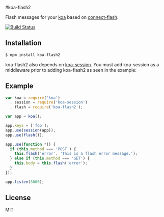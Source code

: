 #koa-flash2

Flash messages for your [koa](https://github.com/koajs/koa) based on [connect-flash](https://github.com/jaredhanson/connect-flash).

[![Build Status](https://travis-ci.org/d-band/koa-flash2.svg?branch=master)](https://travis-ci.org/d-band/koa-flash2)

## Installation

```js
$ npm install koa-flash2
```

koa-flash2 also depends on [koa-session](https://github.com/koajs/session). You must add koa-session as a middleware prior to adding koa-flash2 as seen in the example:

## Example

```js
var koa = require('koa')
  , session = require('koa-session')
  , flash = require('koa-flash2');

var app = koa();

app.keys = ['foo'];
app.use(session(app));
app.use(flash());

app.use(function *() {
  if (this.method === 'POST') {
    this.flash('error', 'This is a flash error message.');
  } else if (this.method === 'GET') {
    this.body = this.flash('error');
  }
});

app.listen(3000);
```

## License

MIT
